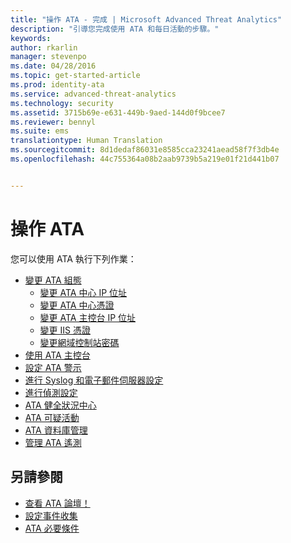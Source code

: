 ```yaml
---
title: "操作 ATA - 完成 | Microsoft Advanced Threat Analytics"
description: "引導您完成使用 ATA 和每日活動的步驟。"
keywords: 
author: rkarlin
manager: stevenpo
ms.date: 04/28/2016
ms.topic: get-started-article
ms.prod: identity-ata
ms.service: advanced-threat-analytics
ms.technology: security
ms.assetid: 3715b69e-e631-449b-9aed-144d0f9bcee7
ms.reviewer: bennyl
ms.suite: ems
translationtype: Human Translation
ms.sourcegitcommit: 8d1dedaf86031e8585cca23241aead58f7f3db4e
ms.openlocfilehash: 44c755364a08b2aab9739b5a219e01f21d441b07


---
```


# 操作 ATA

您可以使用 ATA 執行下列作業：

- [變更 ATA 組態](modifying-ata-configuration.md)
  - [變更 ATA 中心 IP 位址](modifying-ata-config-centerip.md)
  - [變更 ATA 中心憑證](modifying-ata-config-centercert.md)
  - [變更 ATA 主控台 IP 位址](modifying-ata-config-consoleip.md)
  - [變更 IIS 憑證](modifying-ata-config-iiscert.md)
  - [變更網域控制站密碼](modifying-ata-config-dcpassword.md)
- [使用 ATA 主控台](working-with-ata-console.md)
- [設定 ATA 警示](setting-ata-alerts.md)
- [進行 Syslog 和電子郵件伺服器設定](setting-syslog-email-server-settings.md)
- [進行偵測設定](working-with-detection-settings.md)
- [ATA 健全狀況中心](ata-health-center.md)
- [ATA 可疑活動](working-with-suspicious-activities.md)
- [ATA 資料庫管理](ata-database-management.md)
- [管理 ATA 遙測](manage-telemetry-settings.md)


## 另請參閱

- [查看 ATA 論壇！](https://social.technet.microsoft.com/Forums/security/home?forum=mata)
- [設定事件收集](configure-event-collection.md)
- [ATA 必要條件](/advanced-threat-analytics/plan-design/ata-prerequisites)




<!--HONumber=Jun16_HO4-->


